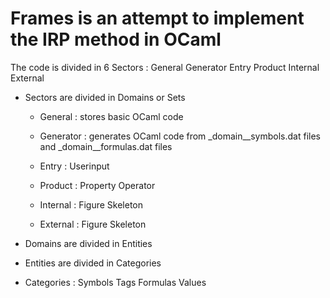 # Frames is an attempt to implement the IRP method in OCaml

The code is divided in 6 Sectors : General Generator Entry Product Internal External

* Sectors are divided in Domains or Sets

  * General   : stores basic OCaml code 

  * Generator : generates OCaml code from _domain__symbols.dat files and _domain__formulas.dat files 

  * Entry : Userinput

  * Product : Property Operator

  * Internal : Figure Skeleton

  * External : Figure Skeleton

* Domains are divided in Entities

* Entities are divided in Categories

* Categories : Symbols Tags Formulas Values 